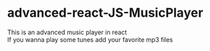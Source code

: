 # advanced-react-JS-MusicPlayer

This is an advanced music player in react <br>
If you wanna play some tunes add your favorite mp3 files 

